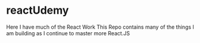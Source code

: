 # reactUdemy
Here I have much of the React Work
This Repo contains many of the things I am building as I continue to master more React.JS
